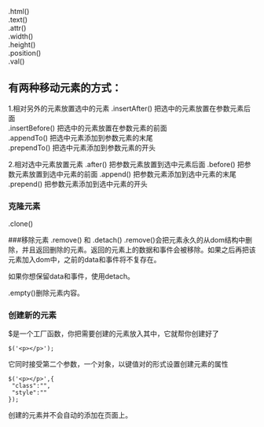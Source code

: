 .html()  
.text()  
.attr()  
.width()  
.height()  
.position()  
.val()  

## 有两种移动元素的方式：
1.相对另外的元素放置选中的元素
.insertAfter()  把选中的元素放置在参数元素后面  
.insertBefore() 把选中的元素放置在参数元素的前面  
.appendTo() 把选中元素添加到参数元素的末尾  
.prependTo() 把选中元素添加到参数元素的开头


2.相对选中元素放置元素
.after() 把参数元素放置到选中元素后面
.before() 把参数元素放置到选中元素的前面
.append() 把参数元素添加到选中元素的末尾
.prepend() 把参数元素添加到选中元素的开头



### 克隆元素
 .clone()

###移除元素
.remove() 和 .detach()
.remove()会把元素永久的从dom结构中删除，并且返回删除的元素。返回的元素上的数据和事件会被移除。如果之后再把该元素加入dom中，之前的data和事件将不复存在。

如果你想保留data和事件，使用detach。

.empty()删除元素内容。

### 创建新的元素
$是一个工厂函数，你把需要创建的元素放入其中，它就帮你创建好了  
```
$('<p></p>');
```

它同时接受第二个参数，一个对象，以键值对的形式设置创建元素的属性
```
$('<p></p>',{
 "class":"",
 "style":""
});

```
创建的元素并不会自动的添加在页面上。
